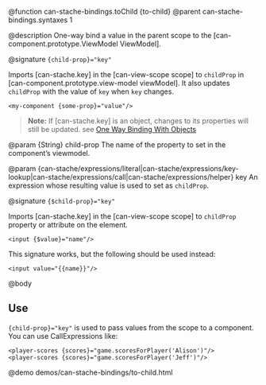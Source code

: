 @function can-stache-bindings.toChild {to-child}
@parent can-stache-bindings.syntaxes 1

@description One-way bind a value in the parent scope to the [can-component.prototype.ViewModel ViewModel].

@signature `{child-prop}="key"`

  Imports [can-stache.key] in the [can-view-scope scope] to `childProp` in [can-component.prototype.view-model viewModel]. It also updates `childProp` with the value of `key` when `key` changes.

  ```
  <my-component {some-prop}="value"/>
  ```

  > __Note:__ If [can-stache.key] is an object, changes to its properties will still be updated. see <a href="can-stache-bindings.html#OneWayBindingWithObjects">One Way Binding With Objects</a>

  @param {String} child-prop The name of the property to set in the
  component’s viewmodel.

  @param {can-stache/expressions/literal|can-stache/expressions/key-lookup|can-stache/expressions/call|can-stache/expressions/helper} key An expression whose resulting value is used to set as `childProp`.

@signature `{$child-prop}="key"`

  Imports [can-stache.key] in the [can-view-scope scope] to `childProp` property or attribute on the element.

  ```
  <input {$value}="name"/>
  ```

  This signature works, but the following should be used instead:

  ```
  <input value="{{name}}"/>
  ```

@body

## Use

`{child-prop}="key"` is used to pass values from the scope to a component.  You can use CallExpressions like:

```
<player-scores {scores}="game.scoresForPlayer('Alison')"/>
<player-scores {scores}="game.scoresForPlayer('Jeff')"/>
```

@demo demos/can-stache-bindings/to-child.html
